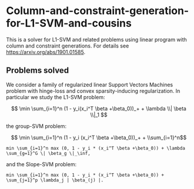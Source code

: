 # Column-and-constraint-generation-for-L1-SVM-and-cousins
This is a solver for L1-SVM and related problems using linear program with column and constraint generations. For details see https://arxiv.org/abs/1901.01585. 

## Problems solved

We consider a family of regularized linear Support Vectors Machines problem with hinge-loss and convex sparsity-inducing regularization. In particular we study the L1-SVM problem:

$$ \min \sum_{i=1}^n (1 - y_i(x_i^T \beta +\beta_0))_+ + \lambda \\| \beta \\|_1 $$

the group-SVM problem:

$$ \min \sum_{i=1}^n (1 - y_i (x_i^T \beta +\beta_0))_+ + \\sum_{i=1}^n$$

```
min \sum_{i=1}^n max (0, 1 - y_i * (x_i^T \beta +\beta_0)) + \lambda \sum_{g=1}^G \| \beta_g \|_\inf,
```
and the Slope-SVM problem:
```
min \sum_{i=1}^n max (0, 1 - y_i * (x_i^T \beta +\beta_0)) + \sum_{j=1}^p \lambda_j | \beta_(j) |.
```

